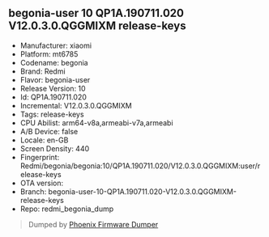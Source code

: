 ## begonia-user 10 QP1A.190711.020 V12.0.3.0.QGGMIXM release-keys
- Manufacturer: xiaomi
- Platform: mt6785
- Codename: begonia
- Brand: Redmi
- Flavor: begonia-user
- Release Version: 10
- Id: QP1A.190711.020
- Incremental: V12.0.3.0.QGGMIXM
- Tags: release-keys
- CPU Abilist: arm64-v8a,armeabi-v7a,armeabi
- A/B Device: false
- Locale: en-GB
- Screen Density: 440
- Fingerprint: Redmi/begonia/begonia:10/QP1A.190711.020/V12.0.3.0.QGGMIXM:user/release-keys
- OTA version: 
- Branch: begonia-user-10-QP1A.190711.020-V12.0.3.0.QGGMIXM-release-keys
- Repo: redmi_begonia_dump


>Dumped by [Phoenix Firmware Dumper](https://github.com/DroidDumps/phoenix_firmware_dumper)
